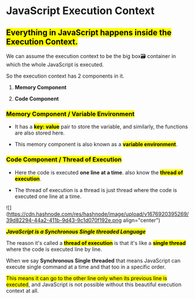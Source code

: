 # JavaScript Execution Context

## **<mark>Everything in JavaScript happens inside the Execution Context.</mark>**

We can assume the execution context to be the big box🗃 container in which the whole JavaScript is executed.

So the execution context has 2 components in it.

1. **Memory Component**
    
2. **Code Component**
    

### **<mark>Memory Component / Variable Environment</mark>**

* It has a **<mark>key: value</mark>** pair to store the variable, and similarly, the functions are also stored here.
    
* This memory component is also known as a **<mark>variable environment</mark>**.
    

### **<mark>Code Component / Thread of Execution</mark>**

* Here the code is executed **one line at a time**. also know the **<mark>thread of execution</mark>**.
    
* The thread of execution is a thread is just thread where the code is executed one line at a time.
    

![](https://cdn.hashnode.com/res/hashnode/image/upload/v1676920395269/39d82294-44a2-411b-9d43-9c1d070f192e.png align="center")

***<mark>JavaScript is a Synchronous Single threaded Language</mark>***

The reason it's called a **<mark>thread of execution</mark>** is that it's like a **<mark>single thread</mark>** where the code is executed line by line.

When we say **Synchronous Single threaded** that means JavaScript can execute single command at a time and that too in a specific order.

<mark>This means it can go to the other line only when its previous line is executed</mark>, and JavaScript is not possible without this beautiful execution context at all.